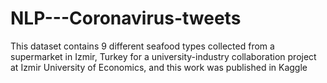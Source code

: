 # NLP---Coronavirus-tweets
This dataset contains 9 different seafood types collected from a supermarket in Izmir, Turkey for a university-industry collaboration project at Izmir University of Economics, and this work was published in Kaggle
